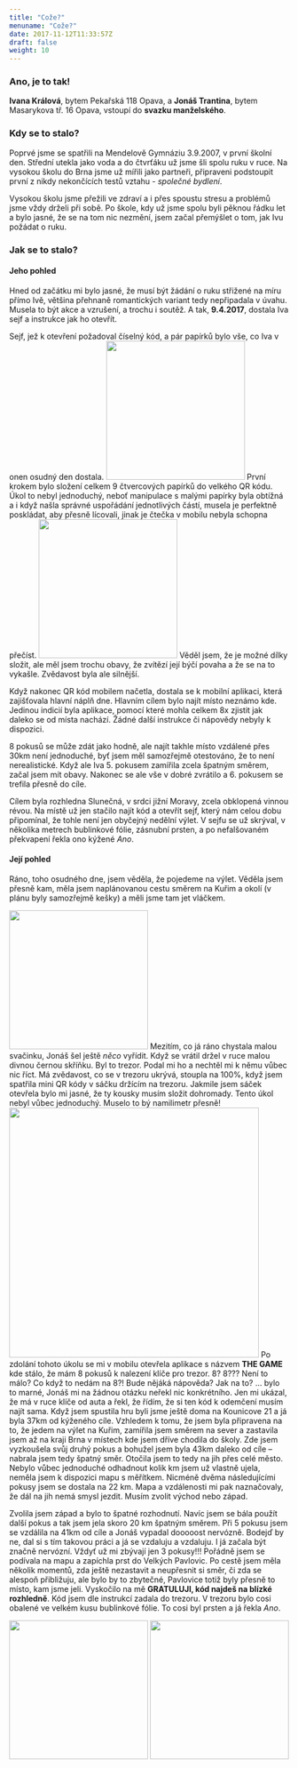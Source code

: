 ```yaml
---
title: "Cože?"
menuname: "Cože?"
date: 2017-11-12T11:33:57Z
draft: false
weight: 10
---
```


### Ano, je to tak!

**Ivana Králová**, bytem Pekařská 118 Opava, a **Jonáš Trantina**, bytem Masarykova tř.
16 Opava, vstoupí do **svazku manželského**.

### Kdy se to stalo?

Poprvé jsme se spatřili na Mendelově Gymnáziu 3.9.2007, v první školní den.
Střední utekla jako voda a do čtvrťáku už jsme šli spolu ruku v ruce. Na
vysokou školu do Brna jsme už mířili jako partneři, připraveni podstoupit první
z nikdy nekončících testů vztahu - *společné bydlení*.

Vysokou školu jsme přežili ve zdraví a i přes spoustu stresu a problémů jsme
vždy drželi při sobě. Po škole, kdy už jsme spolu byli pěknou řádku let a bylo
jasné, že se na tom nic nezmění, jsem začal přemýšlet o tom, jak Ivu požádat o ruku.


### Jak se to stalo?
#### Jeho pohled
Hned od začátku mi bylo jasné, že musí být žádání o ruku střižené na míru přímo
Ivě, většina přehnaně romantických variant tedy nepřipadala v úvahu. Musela to
být akce a vzrušení, a trochu i soutěž. A tak, **9.4.2017**, dostala Iva sejf a
instrukce jak ho otevřít.

Sejf, jež k otevření požadoval číselný kód, a pár papírků bylo vše, co Iva v
onen osudný den dostala. 
<a href="images/safe.jpg" class="img"><img src="images/safe.jpg" height=250/></a>
První krokem bylo složení celkem 9
čtvercových papírků do velkého QR kódu. Úkol to nebyl jednoduchý, neboť
manipulace s malými papírky byla obtížná a i když našla správné uspořádání
jednotlivých částí, musela je perfektně poskládat, aby přesně lícovali, jinak
je čtečka v mobilu nebyla schopna přečíst.
<a href="/images/puzzle.jpg" class="img"><img src="/images/puzzle.jpg" height="250"/></a>
Věděl jsem, že je možné dílky složit, ale měl jsem trochu obavy, že zvítězí její
býčí povaha a že se na to vykašle. Zvědavost byla ale silnější.

Když nakonec QR kód mobilem načetla, dostala se k mobilní aplikaci, která
zajišťovala hlavní náplň dne. Hlavním cílem bylo najít místo neznámo kde.
Jedinou indicií byla aplikace, pomocí které mohla celkem 8x zjistit jak daleko
se od místa nachází. Žádné další instrukce či nápovědy nebyly k dispozici.

8 pokusů se může zdát jako hodně, ale najít takhle místo vzdálené přes 30km
není jednoduché, byť jsem měl samozřejmě otestováno, že to není nerealistické.
Když ale Iva 5. pokusem zamířila zcela špatným směrem, začal jsem mít obavy.
Nakonec se ale vše v dobré zvrátilo a 6. pokusem se trefila přesně do cíle.

Cílem byla rozhledna Slunečná, v srdci jižní Moravy, zcela obklopená vinnou
révou. Na místě už jen stačilo najít kód a otevřít sejf, který nám celou dobu
připomínal, že tohle není jen obyčejný nedělní výlet. V sejfu se už skrýval, v
několika metrech bublinkové fólie, zásnubní prsten, a po nefalšovaném
překvapení řekla ono kýžené *Ano*.

#### Její pohled
Ráno, toho osudného dne, jsem věděla, že pojedeme na výlet. Věděla jsem přesně
kam, měla jsem naplánovanou cestu směrem na Kuřim a okolí (v plánu byly
samozřejmě kešky) a měli jsme tam jet vláčkem.

<a href="images/app.jpg" class="img"><img src="images/app.jpg" height=250></a>
Mezitím, co já ráno chystala malou svačinku, Jonáš šel ještě *něco* vyřídit.
Když se vrátil držel v ruce malou divnou černou skříňku. Byl to trezor. Podal
mi ho a nechtěl mi k němu vůbec nic říct. Má zvědavost, co se v trezoru ukrývá,
stoupla na 100%, když jsem spatřila mini QR kódy v sáčku držícím na trezoru.
Jakmile jsem sáček otevřela bylo mi jasné, že ty kousky musím složit dohromady.
Tento úkol nebyl vůbec jednoduchý. Muselo to bý namilimetr přesně!
<a href="images/game.jpg" class="img"><img src="images/game.jpg" height=450></a>
Po zdolání tohoto úkolu se mi v mobilu otevřela aplikace s názvem **THE
GAME** kde stálo, že mám 8 pokusů k nalezení klíče pro trezor. 8? 8??? Není to
málo? Co když to nedám na 8?! Bude nějáká nápověda? Jak na to? ... bylo to
marné, Jonáš mi na žádnou otázku neřekl nic konkrétního. Jen mi ukázal, že má v
ruce klíče od auta a řekl, že řídím, že si ten kód k odemčení musím najít sama.
Když jsem spustila hru byli jsme ještě doma na Kounicove 21 a já byla 37km od
kýženého cíle.  Vzhledem k tomu, že jsem byla připravena na to, že jedem na
výlet na Kuřim, zamířila jsem směrem na sever a zastavila jsem až na kraji Brna
v místech kde jsem dříve chodila do školy. Zde jsem vyzkoušela svůj druhý pokus
a bohužel jsem byla 43km daleko od cíle – nabrala jsem tedy špatný směr.
Otočila jsem to tedy na jih přes celé město. Nebylo vůbec jednoduché odhadnout
kolik km jsem už vlastně ujela, neměla jsem k dispozici mapu s měřítkem.
Nicméně dvěma následujícími pokusy jsem se dostala na 22 km. Mapa a vzdálenosti
mi pak naznačovaly, že dál na jih nemá smysl jezdit. Musím zvolit východ nebo
západ.

Zvolila jsem západ a bylo to špatné rozhodnutí. Navíc jsem se bála použít další
pokus a tak jsem jela skoro 20 km špatným směrem. Při 5 pokusu jsem se vzdálila
na 41km od cíle a Jonáš vypadal dooooost nervózně. Bodejď by ne, dal si s tím
takovou práci a já se vzdaluju a vzdaluju. I já začala být značně nervózní.
Vždyť už mi zbývají jen 3 pokusy!!! Pořádně jsem se podívala na mapu a
zapíchla prst do Velkých Pavlovic. Po cestě jsem měla několik momentů, zda ještě
nezastavit a neupřesnit si směr, či zda se alespoň přibližuju, ale bylo by to
zbytečné, Pavlovice totiž byly přesně to místo, kam jsme jeli. Vyskočilo na mě
**GRATULUJI, kód najdeš na blízké rozhledně**.  Kód jsem dle instrukcí zadala do
trezoru. V trezoru bylo cosi obalené ve velkém kusu bublinkové fólie.  To cosi
byl prsten a já řekla *Ano*.
<div class="clear"></div>
<a href="images/slunecna.jpg" class="img img-left"><img src="images/slunecna.jpg" height=250></a>
<a href="images/together.jpg" class="img"><img src="images/together.jpg" height=250></a>
